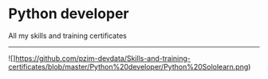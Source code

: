 # Python developer
All my skills and training certificates 


------------------------------------------------


![]https://github.com/pzim-devdata/Skills-and-training-certificates/blob/master/Python%20developer/Python%20Sololearn.png)
